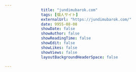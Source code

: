 ---
                title: "jundimubarok.com"
                tags: [個人サイト]
                externalUrl: "https://jundimubarok.com/"
                date: 9955-08-08
                showDate: false
                showAuthor: false
                showReadingTime: false
                showEdit: false
                showLikes: false
                showViews: false
                layoutBackgroundHeaderSpace: false
                ---


